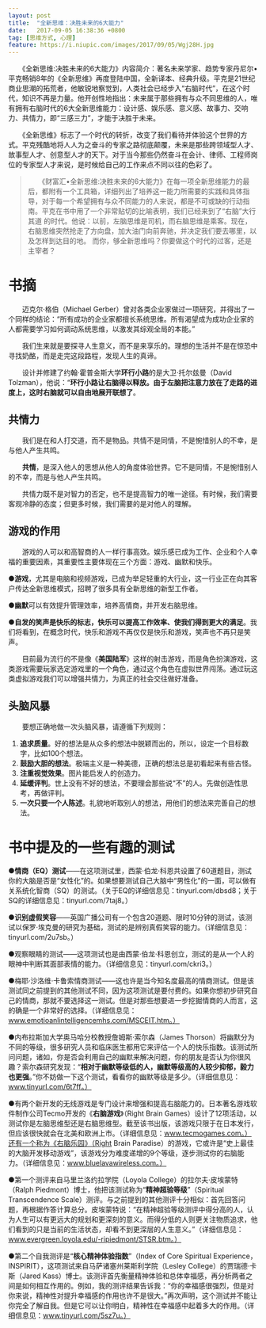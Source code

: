 ```yaml
---
layout: post
title:  "全新思维：决胜未来的6大能力"
date:   2017-09-05 16:38:36 +0800
tag: [思维方式, 心理]
feature: https://i.niupic.com/images/2017/09/05/Wgj28H.jpg
---
```


　　《全新思维:决胜未来的6大能力》内容简介：著名未来学家、趋势专家丹尼尔•平克畅销8年的《全新思维》再度登陆中国，全新译本、经典升级。平克是21世纪商业思潮的拓荒者，他敏锐地察觉到，人类社会已经步入“右脑时代”，在这个时代，知识不再是力量。他开创性地指出：未来属于那些拥有与众不同思维的人，唯有拥有右脑时代的6大全新思维能力：设计感、娱乐感、意义感、故事力、交响力、共情力，即“三感三力”，才能于决胜于未来。

　　《全新思维》标志了一个时代的转折，改变了我们看待并体验这个世界的方式。平克残酷地将人人为之奋斗的专家之路彻底颠覆，未来是那些跨领域型人才、故事型人才、创意型人才的天下。对于当今那些仍然奋斗在会计、律师、工程师岗位的专家型人才来说，是时候给自己的工作来点不同以往的色彩了。

>　　《财富汇•全新思维:决胜未来的6大能力》在每一项全新思维能力的最后，都附有一个工具箱，详细列出了培养这一能力所需要的实践和具体指导，对于每一个希望拥有与众不同能力的人来说，都是不可或缺的行动指南。平克在书中用了一个非常贴切的比喻表明，我们已经来到了“右脑”大行其道 的时代。他说：以前，左脑思维是司机，而右脑思维是乘客。现在，右脑思维突然抢走了方向盘，加大油门向前奔驰，并决定我们要去哪里，以及怎样到达目的地。 而你，够全新思维吗？你要做这个时代的过客，还是主宰者？

# 书摘

　　迈克尔·格伯（Michael Gerber）曾对各类企业家做过一项研究，并得出了一个同样的结论：“所有成功的企业家都擅长系统思维。所有渴望成为成功企业家的人都需要学习如何调动系统思维，以激发其综观全局的本能。”

　　我们生来就是要探寻人生意义，而不是来享乐的。理想的生活并不是在惊恐中寻找奶酪，而是走完这段路程，发现人生的真谛。

　　设计并修建了约翰·霍普金斯大学**环行小路**的是大卫·托尔兹曼（David Tolzman），他说：“**环行小路让右脑得以释放。由于左脑把注意力放在了走路的进度上，这时右脑就可以自由地展开联想了**。
## 共情力

　　我们是在和人打交道，而不是物品。共情不是同情，不是惋惜别人的不幸，是与他人产生共鸣。

　　**共情**，是深入他人的思想从他人的角度体验世界。它不是同情，不是惋惜别人的不幸，而是与他人产生共鸣。

　　共情力既不是对智力的否定，也不是提高智力的唯一途径。有时候，我们需要客观冷静的态度；但更多时候，我们需要的是对他人的理解。

## 游戏的作用

　　游戏的人可以和高智商的人一样行事高效。娱乐感已成为工作、企业和个人幸福的重要因素，其重要性主要体现在三个方面：游戏、幽默和快乐。 

●**游戏**，尤其是电脑和视频游戏，已成为举足轻重的大行业，这一行业正在向其客户传达全新思维模式，招聘了很多具有全新思维的新型工作者。 

●**幽默**可以有效提升管理效率，培养高情商，并开发右脑思维。 

●**自发的笑声是快乐的标志，快乐可以提高工作效率、使我们得到更大的满足**。我们将看到，在概念时代，快乐和游戏不再仅仅是快乐和游戏，笑声也不再只是笑声。

　　目前最为流行的不是像《**美国陆军**》这样的射击游戏，而是角色扮演游戏，这类游戏需要玩家选定游戏里的一个角色，通过这个角色在虚拟世界闯荡。通过玩这类虚拟游戏我们可以增强共情力，为真正的社会交往做好准备。

## 头脑风暴

　　要想正确地做一次头脑风暴，请遵循下列规则： 

1. **追求质量**。好的想法是从众多的想法中脱颖而出的，所以，设定一个目标数字，比如100个想法。 
2. **鼓励大胆的想法**。极端主义是一种美德，正确的想法总是初看起来有些古怪。 
3. **注重视觉效果**。图片能启发人的创造力。 
4. **延缓评判**。世上没有不好的想法，不要理会那些说“不”的人。先做创造性思考，再做评判。 
5. **一次只要一个人陈述**。礼貌地听取别人的想法，用他们的想法来完善自己的想法。


# 书中提及的一些有趣的测试

●**情商（EQ）测试**——在这项测试里，西蒙·伯龙·科恩共设置了60道题目，测试你的大脑是否是“女性化”的。如果想要测试自己大脑中“男性化”的一面，可以做有关系统化智商（SQ）的测试。（关于EQ的详细信息见：tinyurl.com/dbsd8；关于SQ的详细信息见：tinyurl.com/7taj8。） 

●**识别虚假笑容**——英国广播公司有一个包含20道题、限时10分钟的测试，该测试以保罗·埃克曼的研究为基础，测试的是辨别真假笑容的能力。（详细信息见：tinyurl.com/2u7sb。） 

●观察眼睛的测试——这项测试也是由西蒙·伯龙·科恩创立，测试的是从一个人的眼神中判断其面部表情的能力。（详细信息见：tinyurl.com/ckri3。） 

●梅耶·沙洛维·卡鲁索情商测试——这也许是当今知名度最高的情商测试。但是该测试同之前提到的其他测试不同，因为这项测试是要付费的。如果你想初步研究自己的情商，那就不要选择这一测试。但是对那些想要进一步挖掘情商的人而言，这的确是一个非常好的选择。（详细信息见：www.emotioanlintelligencemhs.com/MSCEIT.htm。）

●内布拉斯加大学奥马哈分校教授詹姆斯·索尔森（James Thorson）将幽默分为不同的等级，很多研究人员和临床医生都用它来评估一个人的快乐指数。该测试所问问题，诸如，你是否会利用自己的幽默来解决问题，你的朋友是否认为你很风趣？索尔森研究发现：“**相对于幽默等级低的人，幽默等级高的人较少抑郁，毅力也更强**。”你不妨做一下这个测试，看看你的幽默等级是多少。（详细信息见：www.tinyurl.com/6t7ff。）

●有两个新开发的无线游戏是专门设计来增强和提高右脑能力的。日本著名游戏软件制作公司Tecmo开发的《**右脑游戏**》（Right Brain Games）设计了12项活动，以测试你是左脑思维型还是右脑思维型。截至该书出版，该游戏只限于在日本发行，但应该很快就会在北美和欧洲上市。（详细信息见：www.tecmogames.com。）还有一个称为《右脑乐园》（Right Brain Paradise）的游戏，它或许是“史上最佳的大脑开发移动游戏”，该游戏分为难度递增的9个等级，逐步测试你的右脑能力。（详细信息见：www.bluelavawireless.com。）

●第一个测评来自马里兰洛约拉学院（Loyola College）的拉尔夫·皮埃蒙特（Ralph Piedmont）博士，他把该测试称为“**精神超验等级**”（Spiritual Transcendence Scale）测评。与之前提到的其他测评十分相似：首先回答问题，再根据作答计算总分。皮埃蒙特说：“在精神超验等级测评中得分高的人，认为人生可以有更远大的规划和更深刻的意义。而得分低的人则更关注物质追求，他们看到的只是当前的生活状态，却看不到更深层的人生意义。”（详细信息见：www.evergreen.loyola.edu/-ripiedmont/STSR.btm。） 

●第二个自我测评是“**核心精神体验指数**”（Index of Core Spiritual Experience，INSPIRIT），这项测试来自马萨诸塞州莱斯利学院（Lesley College）的贾瑞德·卡斯（Jared Kass）博士。该测评首先衡量精神体验和总体幸福感，再分析两者之间是如何相互作用的。例如，我的测评结果告诉我：“你的幸福感很强烈，但是对你来说，精神性对提升幸福感的作用也许不是很大。”再次声明，这个测试并不能让你完全了解自我。但是它可以让你明白，精神性在幸福感中起着多大的作用。（详细信息见：www.tinyurl.com/5sz7u。）
